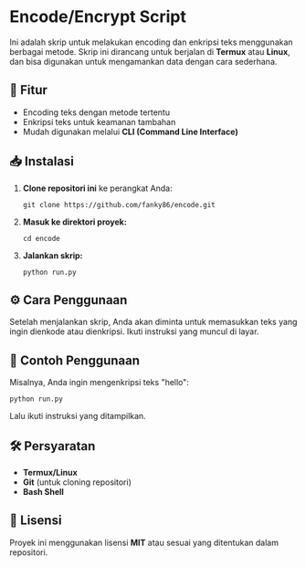 <h1>Encode/Encrypt Script</h1>

<p>Ini adalah skrip untuk melakukan encoding dan enkripsi teks menggunakan berbagai metode. Skrip ini dirancang untuk berjalan di <b>Termux</b> atau <b>Linux</b>, dan bisa digunakan untuk mengamankan data dengan cara sederhana.</p>

<h2>🚀 Fitur</h2>
<ul>
  <li>Encoding teks dengan metode tertentu</li>
  <li>Enkripsi teks untuk keamanan tambahan</li>
  <li>Mudah digunakan melalui <b>CLI (Command Line Interface)</b></li>
</ul>

<h2>📥 Instalasi</h2>
<ol>
  <li><b>Clone repositori ini</b> ke perangkat Anda:</li>
  <pre><code>git clone https://github.com/fanky86/encode.git</code></pre>
  <li><b>Masuk ke direktori proyek:</b></li>
  <pre><code>cd encode</code></pre>
  <li><b>Jalankan skrip:</b></li>
  <pre><code>python run.py</code></pre>
</ol>

<h2>⚙️ Cara Penggunaan</h2>
<p>Setelah menjalankan skrip, Anda akan diminta untuk memasukkan teks yang ingin dienkode atau dienkripsi. Ikuti instruksi yang muncul di layar.</p>

<h2>📝 Contoh Penggunaan</h2>
<p>Misalnya, Anda ingin mengenkripsi teks "hello":</p>
<pre><code>python run.py</code></pre>
<p>Lalu ikuti instruksi yang ditampilkan.</p>

<h2>🛠 Persyaratan</h2>
<ul>
  <li><b>Termux/Linux</b></li>
  <li><b>Git</b> (untuk cloning repositori)</li>
  <li><b>Bash Shell</b></li>
</ul>

<h2>📜 Lisensi</h2>
<p>Proyek ini menggunakan lisensi <b>MIT</b> atau sesuai yang ditentukan dalam repositori.</p>
